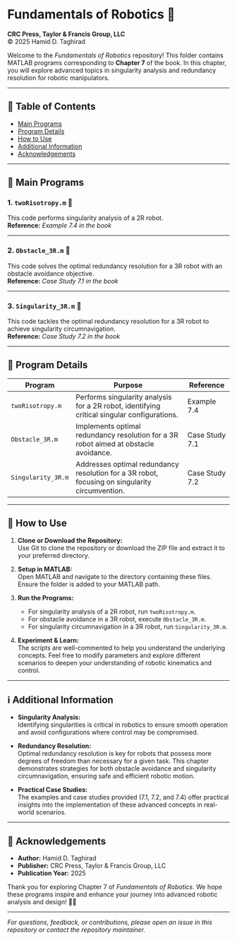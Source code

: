 # Fundamentals of Robotics 🤖

**CRC Press, Taylor & Francis Group, LLC**  
© 2025 Hamid D. Taghirad

Welcome to the *Fundamentals of Robotics* repository! This folder contains MATLAB programs corresponding to **Chapter 7** of the book. In this chapter, you will explore advanced topics in singularity analysis and redundancy resolution for robotic manipulators.

---

## 📑 Table of Contents
- [Main Programs](#main-programs)
- [Program Details](#program-details)
- [How to Use](#how-to-use)
- [Additional Information](#additional-information)
- [Acknowledgements](#acknowledgements)

---

## 🤖 Main Programs

### 1. `twoRisotropy.m` 🧮
This code performs singularity analysis of a 2R robot.  
**Reference:** *Example 7.4 in the book*

---

### 2. `Obstacle_3R.m` 🚧
This code solves the optimal redundancy resolution for a 3R robot with an obstacle avoidance objective.  
**Reference:** *Case Study 7.1 in the book*

---

### 3. `Singularity_3R.m` 📐
This code tackles the optimal redundancy resolution for a 3R robot to achieve singularity circumnavigation.  
**Reference:** *Case Study 7.2 in the book*

---

## 📝 Program Details

| **Program**           | **Purpose**                                                                                   | **Reference**            |
|-----------------------|-----------------------------------------------------------------------------------------------|--------------------------|
| `twoRisotropy.m`      | Performs singularity analysis for a 2R robot, identifying critical singular configurations.  | Example 7.4              |
| `Obstacle_3R.m`       | Implements optimal redundancy resolution for a 3R robot aimed at obstacle avoidance.           | Case Study 7.1           |
| `Singularity_3R.m`    | Addresses optimal redundancy resolution for a 3R robot, focusing on singularity circumvention. | Case Study 7.2           |

---

## 🚀 How to Use

1. **Clone or Download the Repository:**  
   Use Git to clone the repository or download the ZIP file and extract it to your preferred directory.

2. **Setup in MATLAB:**  
   Open MATLAB and navigate to the directory containing these files. Ensure the folder is added to your MATLAB path.

3. **Run the Programs:**  
   - For singularity analysis of a 2R robot, run `twoRisotropy.m`.  
   - For obstacle avoidance in a 3R robot, execute `Obstacle_3R.m`.  
   - For singularity circumnavigation in a 3R robot, run `Singularity_3R.m`.

4. **Experiment & Learn:**  
   The scripts are well-commented to help you understand the underlying concepts. Feel free to modify parameters and explore different scenarios to deepen your understanding of robotic kinematics and control.

---

## ℹ️ Additional Information

- **Singularity Analysis:**  
  Identifying singularities is critical in robotics to ensure smooth operation and avoid configurations where control may be compromised.

- **Redundancy Resolution:**  
  Optimal redundancy resolution is key for robots that possess more degrees of freedom than necessary for a given task. This chapter demonstrates strategies for both obstacle avoidance and singularity circumnavigation, ensuring safe and efficient robotic motion.

- **Practical Case Studies:**  
  The examples and case studies provided (7.1, 7.2, and 7.4) offer practical insights into the implementation of these advanced concepts in real-world scenarios.

---

## 🙏 Acknowledgements

- **Author:** Hamid D. Taghirad  
- **Publisher:** CRC Press, Taylor & Francis Group, LLC  
- **Publication Year:** 2025

Thank you for exploring Chapter 7 of *Fundamentals of Robotics*. We hope these programs inspire and enhance your journey into advanced robotic analysis and design! 🤖✨

---

*For questions, feedback, or contributions, please open an issue in this repository or contact the repository maintainer.*
